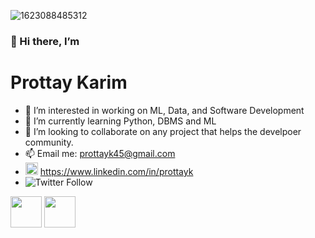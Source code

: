 ![1623088485312](https://user-images.githubusercontent.com/70666023/122691198-7fab4400-d271-11eb-9f4b-d4c8324bb38b.jpg)

### 👋 Hi there, I’m
# Prottay Karim
- 👀 I’m interested in working on  ML, Data, and Software Development
- 🌱 I’m currently learning Python, DBMS and ML
- 💞️ I’m looking to collaborate on any project that helps the develpoer community.
- 📫 Email me: prottayk45@gmail.com
- <img height = "20" src="https://upload.wikimedia.org/wikipedia/commons/e/e9/Linkedin_icon.svg">  https://www.linkedin.com/in/prottayk
- ![Twitter Follow](https://img.shields.io/twitter/follow/karim_prottay?style=social)


<img height = "50" src="https://www.python.org/static/opengraph-icon-200x200.png"> <img height = "50" src="https://www.oracle.com/a/ocom/img/cb71-java-logo.png">
<!---
prottayislive/prottayislive is your go to connect with me!
--->
